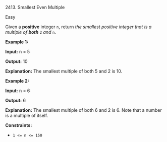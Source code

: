 2413\. Smallest Even Multiple

Easy

Given a **positive** integer `n`, return _the smallest positive integer that is a multiple of **both**_ `2` _and_ `n`.

**Example 1:**

**Input:** n = 5

**Output:** 10

**Explanation:** The smallest multiple of both 5 and 2 is 10. 

**Example 2:**

**Input:** n = 6

**Output:** 6

**Explanation:** The smallest multiple of both 6 and 2 is 6. Note that a number is a multiple of itself. 

**Constraints:**

*   `1 <= n <= 150`